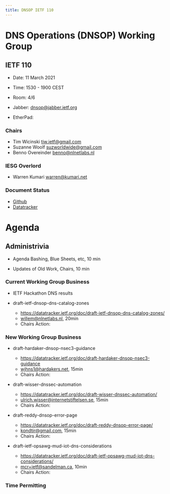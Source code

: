 ```yaml
---
title: DNSOP IETF 110
---
```

# DNS Operations (DNSOP) Working Group
## IETF 110

* Date: 11 March 2021 
* Time: 1530 - 1900 CEST
* Room: 4/6

* Jabber:  [dnsop@jabber.ietf.org](dnsop@jabber.ietf.org)
* EtherPad: []()

### Chairs
* Tim Wicinski [tjw.ietf@gmail.com](tjw.ietf@gmail.com)
* Suzanne Woolf [suzworldwide@gmail.com](suzworldwide@gmail.com)
* Benno Overeinder [benno@nlnetlabs.nl](benno@nlnetlabs.nl)

### IESG Overlord
* Warren Kumari [warren@kumari.net](warren@kumari.net)

### Document Status
* [Github](https://github.com/DNSOP/wg-materials/blob/master/dnsop-document-status.md)
* [Datatracker](https://datatracker.ietf.org/wg/dnsop/documents/)


# Agenda

## Administrivia

* Agenda Bashing, Blue Sheets, etc,  10 min

* Updates of Old Work, Chairs, 10 min


### Current Working Group Business

*   IETF Hackathon DNS results


*   draft-ietf-dnsop-dns-catalog-zones
    - https://datatracker.ietf.org/doc/draft-ietf-dnsop-dns-catalog-zones/
    - willem@nlnetlabs.nl, 20min
    - Chairs Action:


### New Working Group Business


*   draft-hardaker-dnsop-nsec3-guidance
    - https://datatracker.ietf.org/doc/draft-hardaker-dnsop-nsec3-guidance
    - wjhns1@hardakers.net, 15min
    - Chairs Action:

*   draft-wisser-dnssec-automation
    - https://datatracker.ietf.org/doc/draft-wisser-dnssec-automation/
    - ulrich.wisser@internetstiftelsen.se, 15min
    - Chairs Action:


*   draft-reddy-dnsop-error-page
    - https://datatracker.ietf.org/doc/draft-reddy-dnsop-error-page/
    - kondtir@gmail.com, 15min
    - Chairs Action:

*   draft-ietf-opsawg-mud-iot-dns-considerations
    - https://datatracker.ietf.org/doc/draft-ietf-opsawg-mud-iot-dns-considerations/
    - mcr+ietf@sandelman.ca, 10min
    - Chairs Action:

### Time Permitting


